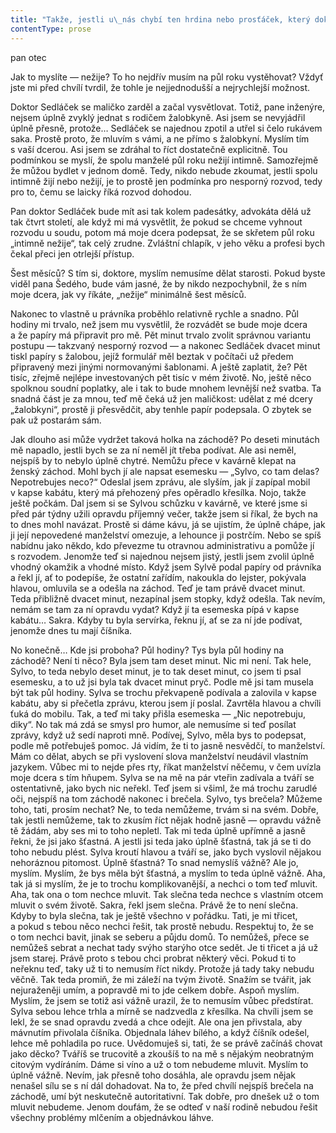 ```yaml
---
title: "Takže, jestli u\_nás chybí ten hrdina nebo prosťáček, který dokáže vysvobodit princeznu, tak prostě budu muset být ten prosťáček já\\. Představa hrdiny nebo prince mi ke mně moc nesedí, nechci být nějak okázale skromný, ale prosťáček mi myslím sedí přece jenom o\_trochu líp\\. Takže jsem zvolil postup prosťáčka\_— tu nejjednodušší cestu\\. Den po nečekané návštěvě, kdy mě pan Šedý přišel gentlemansky upozornit, že bych si měl připravit závěť, jsem prostě navštívil advokáta\\."
contentType: prose
---
```


<section>

pan otec

Jak to myslíte — nežije? To ho nejdřív musím na půl roku vystěhovat? Vždyť jste mi před chvílí tvrdil, že tohle je nejjednodušší a nejrychlejší možnost.

Doktor Sedláček se maličko zarděl a začal vysvětlovat. Totiž, pane inženýre, nejsem úplně zvyklý jednat s rodičem žalobkyně. Asi jsem se nevyjádřil úplně přesně, protože… Sedláček se najednou zpotil a utřel si čelo rukávem saka. Prostě proto, že mluvím s vámi, a ne přímo s žalobkyní. Myslím tím s vaší dcerou. Asi jsem se zdráhal to říct dostatečně explicitně. Tou podmínkou se myslí, že spolu manželé půl roku nežijí intimně. Samozřejmě že můžou bydlet v jednom domě. Tedy, nikdo nebude zkoumat, jestli spolu intimně žijí nebo nežijí, je to prostě jen podmínka pro nesporný rozvod, tedy pro to, čemu se laicky říká rozvod dohodou.

Pan doktor Sedláček bude mít asi tak kolem padesátky, advokáta dělá už tak čtvrt století, ale když mi má vysvětlit, že pokud se chceme vyhnout rozvodu u soudu, potom má moje dcera podepsat, že se skřetem půl roku „intimně nežije“, tak celý zrudne. Zvláštní chlapík, v jeho věku a profesi bych čekal přeci jen otrlejší přístup.

Šest měsíců? S tím si, doktore, myslím nemusíme dělat starosti. Pokud byste viděl pana Šedého, bude vám jasné, že by nikdo nezpochybnil, že s ním moje dcera, jak vy říkáte, „nežije“ minimálně šest měsíců.

Nakonec to vlastně u právníka proběhlo relativně rychle a snadno. Půl hodiny mi trvalo, než jsem mu vysvětlil, že rozvádět se bude moje dcera a že papíry má připravit pro mě. Pět minut trvalo zvolit správnou variantu postupu — takzvaný nesporný rozvod — a nakonec Sedláček dvacet minut tiskl papíry s žalobou, jejíž formulář měl beztak v počítači už předem připravený mezi jinými normovanými šablonami. A ještě zaplatit, že? Pět tisíc, zřejmě nejlépe investovaných pět tisíc v mém životě. No, ještě něco spolknou soudní poplatky, ale i tak to bude mnohem levnější než svatba. Ta snadná část je za mnou, teď mě čeká už jen maličkost: udělat z mé dcery „žalobkyni“, prostě ji přesvědčit, aby tenhle papír podepsala. O zbytek se pak už postarám sám.

Jak dlouho asi může vydržet taková holka na záchodě? Po deseti minutách mě napadlo, jestli bych se za ní neměl jít třeba podívat. Ale asi neměl, nejspíš by to nebylo úplně chytré. Nemůžu přece v kavárně klepat na ženský záchod. Mohl bych jí ale napsat esemesku — „Sylvo, co tam delas? Nepotrebujes neco?“ Odeslal jsem zprávu, ale slyším, jak jí zapípal mobil v kapse kabátu, který má přehozený přes opěradlo křesílka. Nojo, takže ještě počkám. Dal jsem si se Sylvou schůzku v kavárně, ve které jsme si před pár týdny užili opravdu příjemný večer, takže jsem si říkal, že bych na to dnes mohl navázat. Prostě si dáme kávu, já se ujistím, že úplně chápe, jak ji její nepovedené manželství omezuje, a lehounce ji postrčím. Nebo se spíš nabídnu jako někdo, kdo převezme tu otravnou administrativu a pomůže jí s rozvodem. Jenomže teď si najednou nejsem jistý, jestli jsem zvolil úplně vhodný okamžik a vhodné místo. Když jsem Sylvě podal papíry od právníka a řekl jí, ať to podepíše, že ostatní zařídím, nakoukla do lejster, pokývala hlavou, omluvila se a odešla na záchod. Teď je tam právě dvacet minut. Teda přibližně dvacet minut, nezapínal jsem stopky, když odešla. Tak nevím, nemám se tam za ní opravdu vydat? Když jí ta esemeska pípá v kapse kabátu… Sakra. Kdyby tu byla servírka, řeknu jí, ať se za ní jde podívat, jenomže dnes tu mají číšníka.

No konečně… Kde jsi proboha? Půl hodiny? Tys byla půl hodiny na záchodě? Není ti něco? Byla jsem tam deset minut. Nic mi není. Tak hele, Sylvo, to teda nebylo deset minut, je to tak deset minut, co jsem ti psal esemesku, a to už jsi byla tak dvacet minut pryč. Podle mě jsi tam musela být tak půl hodiny. Sylva se trochu překvapeně podívala a zalovila v kapse kabátu, aby si přečetla zprávu, kterou jsem jí poslal. Zavrtěla hlavou a chvíli ťuká do mobilu. Tak, a teď mi taky přišla esemeska — „Nic nepotrebuju, diky“. No tak má zdá se smysl pro humor, ale nemusíme si teď posílat zprávy, když už sedí naproti mně. Podívej, Sylvo, měla bys to podepsat, podle mě potřebuješ pomoc. Já vidím, že ti to jasně nesvědčí, to manželství. Mám co dělat, abych se při vyslovení slova manželství neudávil vlastním jazykem. Vůbec mi to nejde přes rty, říkat manželství něčemu, v čem uvízla moje dcera s tím hňupem. Sylva se na mě na pár vteřin zadívala a tváří se ostentativně, jako bych nic neřekl. Teď jsem si všiml, že má trochu zarudlé oči, nejspíš na tom záchodě nakonec i brečela. Sylvo, tys brečela? Můžeme toho, tati, prosím nechat? Ne, to teda nemůžeme, trvám si na svém. Dobře, tak jestli nemůžeme, tak to zkusím říct nějak hodně jasně — opravdu vážně tě žádám, aby ses mi to toho nepletl. Tak mi teda úplně upřímně a jasně řekni, že jsi jako šťastná. A jestli jsi teda jako úplně šťastná, tak já se ti do toho nebudu plést. Sylva kroutí hlavou a tváří se, jako bych vyslovil nějakou nehoráznou pitomost. Úplně šťastná? To snad nemyslíš vážně? Ale jo, myslím. Myslím, že bys měla být šťastná, a myslím to teda úplně vážně. Aha, tak já si myslím, že je to trochu komplikovanější, a nechci o tom teď mluvit. Aha, tak ona o tom nechce mluvit. Tak slečna teda nechce s vlastním otcem mluvit o svém životě. Sakra, řekl jsem slečna. Právě že to není slečna. Kdyby to byla slečna, tak je ještě všechno v pořádku. Tati, je mi třicet, a pokud s tebou něco nechci řešit, tak prostě nebudu. Respektuj to, že se o tom nechci bavit, jinak se seberu a půjdu domů. To nemůžeš, přece se nemůžeš sebrat a nechat tady svýho starýho otce sedět. Je ti třicet a já už jsem starej. Právě proto s tebou chci probrat některý věci. Pokud ti to neřeknu teď, taky už ti to nemusím říct nikdy. Protože já tady taky nebudu věčně. Tak teda promiň, že mi záleží na tvým životě. Snažím se tvářit, jak nejuraženěji umím, a popravdě mi to jde celkem dobře. Aspoň myslím. Myslím, že jsem se totiž asi vážně urazil, že to nemusím vůbec předstírat. Sylva sebou lehce trhla a mírně se nadzvedla z křesílka. Na chvíli jsem se lekl, že se snad opravdu zvedá a chce odejít. Ale ona jen přivstala, aby mávnutím přivolala číšníka. Objednala láhev bílého, a když číšník odešel, lehce mě pohladila po ruce. Uvědomuješ si, tati, že se právě začínáš chovat jako děcko? Tváříš se trucovitě a zkoušíš to na mě s nějakým neobratným citovým vydíráním. Dáme si víno a už o tom nebudeme mluvit. Myslím to úplně vážně. Nevím, jak přesně toho dosáhla, ale opravdu jsem nějak nenašel sílu se s ní dál dohadovat. Na to, že před chvílí nejspíš brečela na záchodě, umí být neskutečně autoritativní. Tak dobře, pro dnešek už o tom mluvit nebudeme. Jenom doufám, že se odteď v naší rodině nebudou řešit všechny problémy mlčením a objednávkou láhve.

</section>
